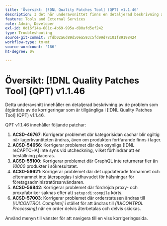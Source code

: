 ```yaml
---
title: 'Översikt: [!DNL Quality Patches Tool] (QPT) v1.1.46'
description: I det här underavsnittet finns en detaljerad beskrivning av de problem som åtgärdats av de korrigeringar som finns i  [!DNL Quality Patches Tool] (QPT) v1.1.46.
feature: Tools and External Services
role: Admin, Developer
exl-id: 0d16f14a-681c-4b69-995a-d80afd5ef242
type: Troubleshooting
source-git-commit: 7fdb02a6d89d50ea593c5fd99d78101f89198424
workflow-type: tm+mt
source-wordcount: '186'
ht-degree: 0%

---
```


# Översikt: [!DNL Quality Patches Tool] (QPT) v1.1.46

Detta underavsnitt innehåller en detaljerad beskrivning av de problem som åtgärdats av de korrigeringar som är tillgängliga i [!DNL Quality Patches Tool] (QPT) v1.1.46.

QPT v1.1.46 innehåller följande patchar:

1. **ACSD-46767**: Korrigerar problemet där kategorisidan cachar blir ogiltig när lagerkvantiteten ändras, även om produkten fortfarande finns i lager.
1. **ACSD-54656**: Korrigerar problemet där den osynliga [!DNL reCAPTCHA] inte syns vid utcheckning, vilket förhindrar att en beställning placeras.
1. **ACSD-55100**: Korrigerar problemet där GraphQL inte returnerar fler än *10000* produkter i sökresultatet.
1. **ACSD-56621**: Korrigerar problemet där det uppdaterade förnamnet och efternamnet inte återspeglas i sidhuvudet för hälsningar för företagsadministratörsanvändaren.
1. **ACSD-56842**: Korrigerar problemet där fördröjda proxy- och proxyfabriker saknas efter att `setup:di:compile` körts.
1. **ACSD-57003**: Korrigerar problemet där orderstatusen ändras till *[!UICONTROL Complete]* i stället för att ändras till *[!UICONTROL Processing]* när en order delvis återbetalas och delvis skickas.

Använd menyn till vänster för att navigera till en viss korrigeringssida.
